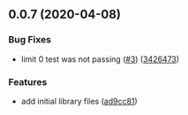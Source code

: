 <a name="0.0.7"></a>
## 0.0.7 (2020-04-08)


### Bug Fixes

* limit 0 test was not passing ([#3](https://github.com/lwhiteley/feathers-lowdb/issues/3)) ([3426473](https://github.com/lwhiteley/feathers-lowdb/commit/3426473))


### Features

* add initial library files ([ad9cc81](https://github.com/lwhiteley/feathers-lowdb/commit/ad9cc81))



